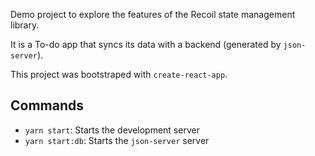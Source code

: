 Demo project to explore the features of the Recoil state management library.

It is a To-do app that syncs its data with a backend (generated by `json-server`).

This project was bootstraped with `create-react-app`.

## Commands

- `yarn start`: Starts the development server
- `yarn start:db`: Starts the `json-server` server
